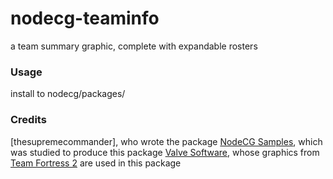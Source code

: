 nodecg-teaminfo
===============
a team summary graphic, complete with expandable rosters

### Usage
install to nodecg/packages/

### Credits
[thesupremecommander], who wrote the package
[NodeCG Samples](https://github.com/nodecg/nodecg-samples), which was studied to produce this package
[Valve Software](http://valvesoftware.com/), whose graphics from [Team Fortress 2](http://teamfortress.com/) are used in this package
